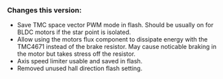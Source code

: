 ### Changes this version:
- Save TMC space vector PWM mode in flash. Should be usually on for BLDC motors if the star point is isolated.
- Allow using the motors flux component to dissipate energy with the TMC4671 instead of the brake resistor. May cause noticable braking in the motor but takes stress off the resistor.
- Axis speed limiter usable and saved in flash.
- Removed unused hall direction flash setting.
